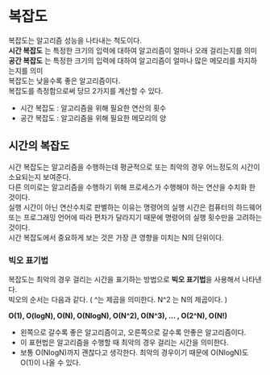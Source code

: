 # 복잡도
복잡도는 알고리즘 성능을 나타내는 척도이다.   
**시간 복잡도** 는 특정한 크기의 입력에 대하여 알고리즘이 얼마나 오래 걸리는지를 의미   
**공간 복잡도** 는 특정한 크기의 입력에 대하여 알고리즘이 얼마나 많은 메모리를 차지하는지를 의미    
복잡도는 낮을수록 좋은 알고리즘이다.   
복잡도를 측정함으로써 당므 2가지를 계산할 수 있다.   
* 시간 복잡도 : 알고리즘을 위해 필요한 연산의 횟수
* 공간 복잡도 : 알고리즘을 위해 필요한 메모리의 양


## 시간의 복잡도
시간 복잡도는 알고리즘을 수행하는데 평균적으로 또는 최악의 경우 어느정도의 시간이 소요되는지 보여준다.   
다른 의미로는 알고리즘을 수행하기 위해 프로세스가 수행해야 하는 연산을 수치화 한 것이다.   
실행 시간이 아닌 연산수치로 판별하는 이유는 명령어의 실행 시간은 컴퓨터의 하드웨어 또는 프로그래밍 언어에 따라 편차가 달라지기 때문에 명령어의 실행 횟수만을 고려하는 것이다.   
시간 복잡도에서 중요하게 보는 것은 가장 큰 영향을 미치는 N의 단위이다.

### 빅오 표기법
복잡도는 최악의 경우 걸리는 시간을 표기하는 방법으로 **빅오 표기법**을 사용해서 나타낸다.   
빅오의 순서는 다음과 같다. ( ^는 제곱을 의미한다. N^2 는 N의 제곱이다. )   

**O(1), O(logN), O(N), O(NlogN), O(N^2), O(N^3), ... , O(2^N), O(N!)**

* 왼쪽으로 갈수록 좋은 알고리즘이고, 오른쪽으로 갈수록 안좋은 알고리즘이다. 
* 이 표현법은 알고리즘을 수행할 때 최악의 경우 걸리는 시간을 의미한다.
* 보통 O(NlogN)까지 괜찮다고 생각한다. 최악의 경우이기 때문에 O(NlogN)도 O(1)이 나올 수 있다.
